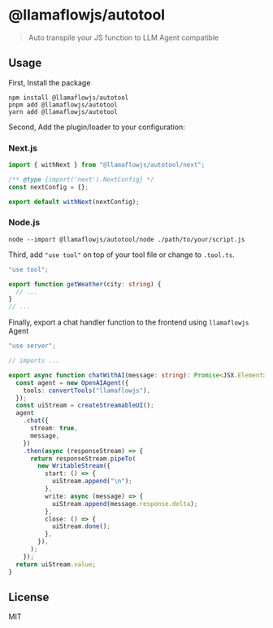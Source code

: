 # @llamaflowjs/autotool

> Auto transpile your JS function to LLM Agent compatible

## Usage

First, Install the package

```shell
npm install @llamaflowjs/autotool
pnpm add @llamaflowjs/autotool
yarn add @llamaflowjs/autotool
```

Second, Add the plugin/loader to your configuration:

### Next.js

```javascript
import { withNext } from "@llamaflowjs/autotool/next";

/** @type {import('next').NextConfig} */
const nextConfig = {};

export default withNext(nextConfig);
```

### Node.js

```shell
node --import @llamaflowjs/autotool/node ./path/to/your/script.js
```

Third, add `"use tool"` on top of your tool file or change to `.tool.ts`.

```typescript
"use tool";

export function getWeather(city: string) {
  // ...
}
// ...
```

Finally, export a chat handler function to the frontend using `llamaflowjs` Agent

```typescript
"use server";

// imports ...

export async function chatWithAI(message: string): Promise<JSX.Element> {
  const agent = new OpenAIAgent({
    tools: convertTools("llamaflowjs"),
  });
  const uiStream = createStreamableUI();
  agent
    .chat({
      stream: true,
      message,
    })
    .then(async (responseStream) => {
      return responseStream.pipeTo(
        new WritableStream({
          start: () => {
            uiStream.append("\n");
          },
          write: async (message) => {
            uiStream.append(message.response.delta);
          },
          close: () => {
            uiStream.done();
          },
        }),
      );
    });
  return uiStream.value;
}
```

## License

MIT
